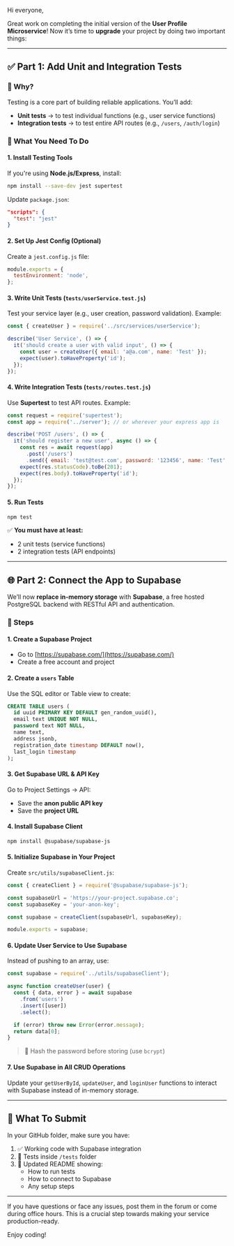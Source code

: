 Hi everyone,

Great work on completing the initial version of the **User Profile Microservice**! Now it’s time to **upgrade** your project by doing two important things:

---

## ✅ Part 1: Add Unit and Integration Tests

### 📌 Why?
Testing is a core part of building reliable applications. You’ll add:
- **Unit tests** → to test individual functions (e.g., user service functions)
- **Integration tests** → to test entire API routes (e.g., `/users`, `/auth/login`)

### 🧪 What You Need To Do

#### 1. **Install Testing Tools**  
If you're using **Node.js/Express**, install:
```bash
npm install --save-dev jest supertest
```

Update `package.json`:
```json
"scripts": {
  "test": "jest"
}
```

#### 2. **Set Up Jest Config (Optional)**  
Create a `jest.config.js` file:
```js
module.exports = {
  testEnvironment: 'node',
};
```

#### 3. **Write Unit Tests** (`tests/userService.test.js`)
Test your service layer (e.g., user creation, password validation).
Example:
```js
const { createUser } = require('../src/services/userService');

describe('User Service', () => {
  it('should create a user with valid input', () => {
    const user = createUser({ email: 'a@a.com', name: 'Test' });
    expect(user).toHaveProperty('id');
  });
});
```

#### 4. **Write Integration Tests** (`tests/routes.test.js`)
Use **Supertest** to test API routes.
Example:
```js
const request = require('supertest');
const app = require('../server'); // or wherever your express app is

describe('POST /users', () => {
  it('should register a new user', async () => {
    const res = await request(app)
      .post('/users')
      .send({ email: 'test@test.com', password: '123456', name: 'Test' });
    expect(res.statusCode).toBe(201);
    expect(res.body).toHaveProperty('id');
  });
});
```

#### 5. **Run Tests**
```bash
npm test
```

✅ **You must have at least:**
- 2 unit tests (service functions)
- 2 integration tests (API endpoints)

---

## 🌐 Part 2: Connect the App to Supabase

We’ll now **replace in-memory storage** with **Supabase**, a free hosted PostgreSQL backend with RESTful API and authentication.

### 🧭 Steps

#### 1. **Create a Supabase Project**
- Go to [https://supabase.com/](https://supabase.com/)
- Create a free account and project

#### 2. **Create a `users` Table**
Use the SQL editor or Table view to create:
```sql
CREATE TABLE users (
  id uuid PRIMARY KEY DEFAULT gen_random_uuid(),
  email text UNIQUE NOT NULL,
  password text NOT NULL,
  name text,
  address jsonb,
  registration_date timestamp DEFAULT now(),
  last_login timestamp
);
```

#### 3. **Get Supabase URL & API Key**
Go to Project Settings → API:
- Save the **anon public API key**
- Save the **project URL**

#### 4. **Install Supabase Client**
```bash
npm install @supabase/supabase-js
```

#### 5. **Initialize Supabase in Your Project**  
Create `src/utils/supabaseClient.js`:
```js
const { createClient } = require('@supabase/supabase-js');

const supabaseUrl = 'https://your-project.supabase.co';
const supabaseKey = 'your-anon-key';

const supabase = createClient(supabaseUrl, supabaseKey);

module.exports = supabase;
```

#### 6. **Update User Service to Use Supabase**

Instead of pushing to an array, use:
```js
const supabase = require('../utils/supabaseClient');

async function createUser(user) {
  const { data, error } = await supabase
    .from('users')
    .insert([user])
    .select();

  if (error) throw new Error(error.message);
  return data[0];
}
```

> 🔐 Hash the password before storing (use `bcrypt`)

#### 7. **Use Supabase in All CRUD Operations**
Update your `getUserById`, `updateUser`, and `loginUser` functions to interact with Supabase instead of in-memory storage.

---

## 💾 What To Submit

In your GitHub folder, make sure you have:
1. ✅ Working code with Supabase integration
2. 🧪 Tests inside `/tests` folder
3. 📄 Updated README showing:
   - How to run tests
   - How to connect to Supabase
   - Any setup steps

---

If you have questions or face any issues, post them in the forum or come during office hours. This is a crucial step towards making your service production-ready.

Enjoy coding!